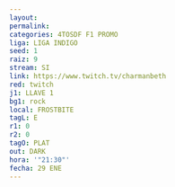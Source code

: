 ```yaml
---
layout: 
permalink: 
categories: 4TOSDF F1 PROMO
liga: LIGA INDIGO
seed: 1
raiz: 9
stream: SI
link: https://www.twitch.tv/charmanbeth
red: twitch
j1: LLAVE 1
bg1: rock
local: FROSTBITE
tagL: E
r1: 0
r2: 0
tagO: PLAT
out: DARK
hora: '"21:30"'
fecha: 29 ENE
---
```

